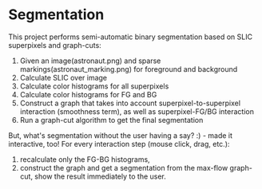# Segmentation

This project performs semi-automatic binary segmentation based on SLIC superpixels and graph-cuts:
  1. Given an image(astronaut.png) and sparse markings(astronaut_marking.png) for foreground and background
  2. Calculate SLIC over image
  3. Calculate color histograms for all superpixels
  4. Calculate color histograms for FG and BG
  5. Construct a graph that takes into account superpixel-to-superpixel interaction (smoothness term), 
     as well as superpixel-FG/BG interaction
  6. Run a graph-cut algorithm to get the final segmentation
  
But, what's segmentation without the user having a say? :) - made it interactive, too!
For every interaction step (mouse click, drag, etc.):
  1. recalculate only the FG-BG histograms,
  2. construct the graph and get a segmentation from the max-flow graph-cut, show the result immediately to the user.   
